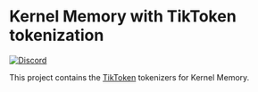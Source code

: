 # Kernel Memory with TikToken tokenization

[![Discord](https://img.shields.io/discord/1063152441819942922?label=Discord&logo=discord&logoColor=white&color=d82679)](https://aka.ms/KMdiscord)

This project contains
the [TikToken](https://github.com/openai/tiktoken)
tokenizers for Kernel Memory.